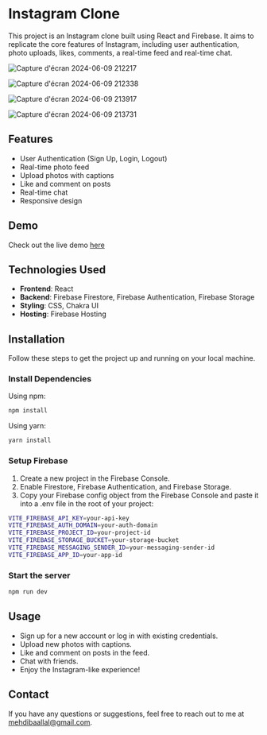 # Instagram Clone

This project is an Instagram clone built using React and Firebase. It aims to replicate the core features of Instagram, including user authentication, photo uploads, likes, comments, a real-time feed and real-time chat.

![Capture d'écran 2024-06-09 212217](https://github.com/MehdiBM21/instagram-clone/assets/126264088/f41e6d82-14ab-4a4a-a387-cd9c51ce0bd5)

![Capture d'écran 2024-06-09 212338](https://github.com/MehdiBM21/instagram-clone/assets/126264088/a9e6c41b-7480-4501-a46e-2c06dc466ec7)

![Capture d'écran 2024-06-09 213917](https://github.com/MehdiBM21/instagram-clone/assets/126264088/7c661429-44ff-4a14-8c40-5f1671447d6f)

![Capture d'écran 2024-06-09 213731](https://github.com/MehdiBM21/instagram-clone/assets/126264088/a1fc8486-5463-43d4-9a9c-d31ab58a3f84)



## Features
- User Authentication (Sign Up, Login, Logout)
- Real-time photo feed
- Upload photos with captions
- Like and comment on posts
- Real-time chat
- Responsive design

## Demo
  Check out the live demo [here](https://social-media-ig-project.vercel.app/)

## Technologies Used
- **Frontend**: React
- **Backend**: Firebase Firestore, Firebase Authentication, Firebase Storage
- **Styling**: CSS, Chakra UI
- **Hosting**: Firebase Hosting

## Installation

Follow these steps to get the project up and running on your local machine.

### Install Dependencies

Using npm:

```bash
npm install
```
Using yarn:

```bash
yarn install
```

### Setup Firebase
1. Create a new project in the Firebase Console.
2. Enable Firestore, Firebase Authentication, and Firebase Storage.
3. Copy your Firebase config object from the Firebase Console and paste it into a .env file in the root of your project:

```bash
VITE_FIREBASE_API_KEY=your-api-key
VITE_FIREBASE_AUTH_DOMAIN=your-auth-domain
VITE_FIREBASE_PROJECT_ID=your-project-id
VITE_FIREBASE_STORAGE_BUCKET=your-storage-bucket
VITE_FIREBASE_MESSAGING_SENDER_ID=your-messaging-sender-id
VITE_FIREBASE_APP_ID=your-app-id
```

### Start the server 
```bash
npm run dev
```
## Usage
- Sign up for a new account or log in with existing credentials.
- Upload new photos with captions.
- Like and comment on posts in the feed.
- Chat with friends.
- Enjoy the Instagram-like experience!

## Contact
If you have any questions or suggestions, feel free to reach out to me at [mehdibaallal@gmail.com]().
